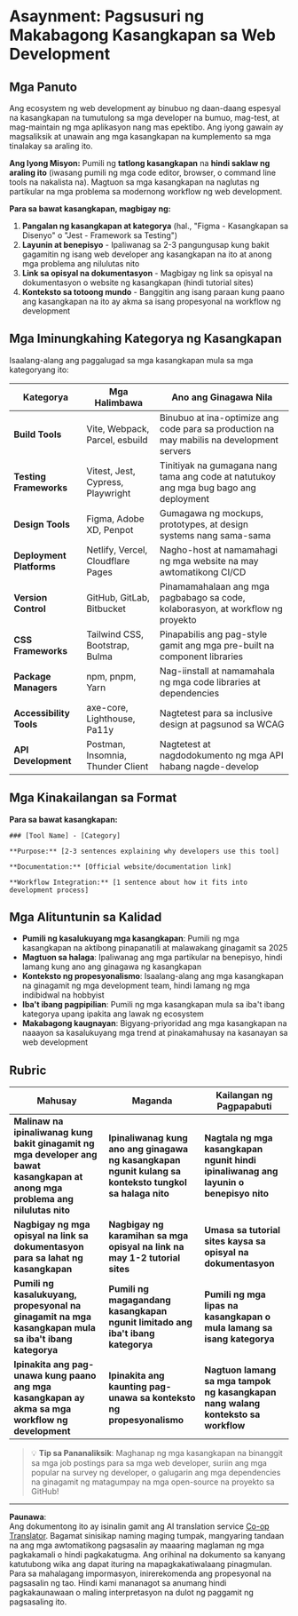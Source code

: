 <!--
CO_OP_TRANSLATOR_METADATA:
{
  "original_hash": "17b8ec8e85d99e27dcb3f73842e583be",
  "translation_date": "2025-10-20T21:02:35+00:00",
  "source_file": "1-getting-started-lessons/1-intro-to-programming-languages/assignment.md",
  "language_code": "tl"
}
-->
# Asaynment: Pagsusuri ng Makabagong Kasangkapan sa Web Development

## Mga Panuto

Ang ecosystem ng web development ay binubuo ng daan-daang espesyal na kasangkapan na tumutulong sa mga developer na bumuo, mag-test, at mag-maintain ng mga aplikasyon nang mas epektibo. Ang iyong gawain ay magsaliksik at unawain ang mga kasangkapan na kumplemento sa mga tinalakay sa araling ito.

**Ang Iyong Misyon:** Pumili ng **tatlong kasangkapan** na **hindi saklaw ng araling ito** (iwasang pumili ng mga code editor, browser, o command line tools na nakalista na). Magtuon sa mga kasangkapan na naglutas ng partikular na mga problema sa modernong workflow ng web development.

**Para sa bawat kasangkapan, magbigay ng:**

1. **Pangalan ng kasangkapan at kategorya** (hal., "Figma - Kasangkapan sa Disenyo" o "Jest - Framework sa Testing")
2. **Layunin at benepisyo** - Ipaliwanag sa 2-3 pangungusap kung bakit gagamitin ng isang web developer ang kasangkapan na ito at anong mga problema ang nilulutas nito
3. **Link sa opisyal na dokumentasyon** - Magbigay ng link sa opisyal na dokumentasyon o website ng kasangkapan (hindi tutorial sites)
4. **Konteksto sa totoong mundo** - Banggitin ang isang paraan kung paano ang kasangkapan na ito ay akma sa isang propesyonal na workflow ng development

## Mga Iminungkahing Kategorya ng Kasangkapan

Isaalang-alang ang paggalugad sa mga kasangkapan mula sa mga kategoryang ito:

| Kategorya | Mga Halimbawa | Ano ang Ginagawa Nila |
|-----------|--------------|------------------------|
| **Build Tools** | Vite, Webpack, Parcel, esbuild | Binubuo at ina-optimize ang code para sa production na may mabilis na development servers |
| **Testing Frameworks** | Vitest, Jest, Cypress, Playwright | Tinitiyak na gumagana nang tama ang code at natutukoy ang mga bug bago ang deployment |
| **Design Tools** | Figma, Adobe XD, Penpot | Gumagawa ng mockups, prototypes, at design systems nang sama-sama |
| **Deployment Platforms** | Netlify, Vercel, Cloudflare Pages | Nagho-host at namamahagi ng mga website na may awtomatikong CI/CD |
| **Version Control** | GitHub, GitLab, Bitbucket | Pinamamahalaan ang mga pagbabago sa code, kolaborasyon, at workflow ng proyekto |
| **CSS Frameworks** | Tailwind CSS, Bootstrap, Bulma | Pinapabilis ang pag-style gamit ang mga pre-built na component libraries |
| **Package Managers** | npm, pnpm, Yarn | Nag-iinstall at namamahala ng mga code libraries at dependencies |
| **Accessibility Tools** | axe-core, Lighthouse, Pa11y | Nagtetest para sa inclusive design at pagsunod sa WCAG |
| **API Development** | Postman, Insomnia, Thunder Client | Nagtetest at nagdodokumento ng mga API habang nagde-develop |

## Mga Kinakailangan sa Format

**Para sa bawat kasangkapan:**
```
### [Tool Name] - [Category]

**Purpose:** [2-3 sentences explaining why developers use this tool]

**Documentation:** [Official website/documentation link]

**Workflow Integration:** [1 sentence about how it fits into development process]
```

## Mga Alituntunin sa Kalidad

- **Pumili ng kasalukuyang mga kasangkapan**: Pumili ng mga kasangkapan na aktibong pinapanatili at malawakang ginagamit sa 2025
- **Magtuon sa halaga**: Ipaliwanag ang mga partikular na benepisyo, hindi lamang kung ano ang ginagawa ng kasangkapan
- **Konteksto ng propesyonalismo**: Isaalang-alang ang mga kasangkapan na ginagamit ng mga development team, hindi lamang ng mga indibidwal na hobbyist
- **Iba't ibang pagpipilian**: Pumili ng mga kasangkapan mula sa iba't ibang kategorya upang ipakita ang lawak ng ecosystem
- **Makabagong kaugnayan**: Bigyang-priyoridad ang mga kasangkapan na naaayon sa kasalukuyang mga trend at pinakamahusay na kasanayan sa web development

## Rubric

| Mahusay | Maganda | Kailangan ng Pagpapabuti |
|---------|---------|--------------------------|
| **Malinaw na ipinaliwanag kung bakit ginagamit ng mga developer ang bawat kasangkapan at anong mga problema ang nilulutas nito** | **Ipinaliwanag kung ano ang ginagawa ng kasangkapan ngunit kulang sa konteksto tungkol sa halaga nito** | **Nagtala ng mga kasangkapan ngunit hindi ipinaliwanag ang layunin o benepisyo nito** |
| **Nagbigay ng mga opisyal na link sa dokumentasyon para sa lahat ng kasangkapan** | **Nagbigay ng karamihan sa mga opisyal na link na may 1-2 tutorial sites** | **Umasa sa tutorial sites kaysa sa opisyal na dokumentasyon** |
| **Pumili ng kasalukuyang, propesyonal na ginagamit na mga kasangkapan mula sa iba't ibang kategorya** | **Pumili ng magagandang kasangkapan ngunit limitado ang iba't ibang kategorya** | **Pumili ng mga lipas na kasangkapan o mula lamang sa isang kategorya** |
| **Ipinakita ang pag-unawa kung paano ang mga kasangkapan ay akma sa mga workflow ng development** | **Ipinakita ang kaunting pag-unawa sa konteksto ng propesyonalismo** | **Nagtuon lamang sa mga tampok ng kasangkapan nang walang konteksto sa workflow** |

> 💡 **Tip sa Pananaliksik**: Maghanap ng mga kasangkapan na binanggit sa mga job postings para sa mga web developer, suriin ang mga popular na survey ng developer, o galugarin ang mga dependencies na ginagamit ng matagumpay na mga open-source na proyekto sa GitHub!

---

**Paunawa**:  
Ang dokumentong ito ay isinalin gamit ang AI translation service [Co-op Translator](https://github.com/Azure/co-op-translator). Bagamat sinisikap naming maging tumpak, mangyaring tandaan na ang mga awtomatikong pagsasalin ay maaaring maglaman ng mga pagkakamali o hindi pagkakatugma. Ang orihinal na dokumento sa kanyang katutubong wika ang dapat ituring na mapagkakatiwalaang pinagmulan. Para sa mahalagang impormasyon, inirerekomenda ang propesyonal na pagsasalin ng tao. Hindi kami mananagot sa anumang hindi pagkakaunawaan o maling interpretasyon na dulot ng paggamit ng pagsasaling ito.